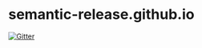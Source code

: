 # semantic-release.github.io

[![Gitter](https://badges.gitter.im/Join%20Chat.svg)](https://gitter.im/semantic-release/semantic-release.github.io?utm_source=badge&utm_medium=badge&utm_campaign=pr-badge&utm_content=badge)
